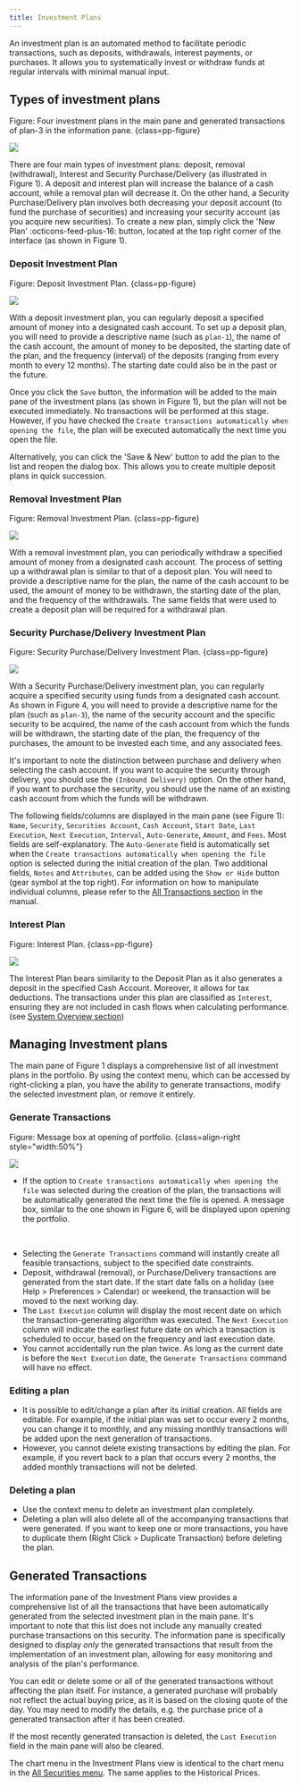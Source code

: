 ```yaml
---
title: Investment Plans
---
```


An investment plan is an automated method to facilitate periodic transactions, such as deposits, withdrawals, interest payments, or purchases. It allows you to systematically invest or withdraw funds at regular intervals with minimal manual input.


## Types of investment plans

Figure: Four investment plans in the main pane and generated transactions of plan-3 in the information pane. {class=pp-figure}

![](images/investment-plans.png)

There are four main types of investment plans: deposit, removal (withdrawal), Interest and Security Purchase/Delivery (as illustrated in Figure&nbsp;1). A deposit and interest plan will increase the balance of a cash account, while a removal plan will decrease it. On the other hand, a Security Purchase/Delivery plan involves both decreasing your deposit account (to fund the purchase of securities) and increasing your security account (as you acquire new securities). To create a new plan, simply click the 'New Plan' :octicons-feed-plus-16: button, located at the top right corner of the interface (as shown in Figure 1).

### Deposit Investment Plan

Figure: Deposit Investment Plan. {class=pp-figure}

![](images/investment-plan-deposit.png)

With a deposit investment plan, you can regularly deposit a specified amount of money into a designated cash account. To set up a deposit plan, you will need to provide a descriptive name (such as `plan-1`), the name of the cash account, the amount of money to be deposited, the starting date of the plan, and the frequency (interval) of the deposits (ranging from every month to every 12 months). The starting date could also be in the past or the future.

Once you click the `Save` button, the information will be added to the main pane of the investment plans (as shown in Figure 1), but the plan will not be executed immediately. No transactions will be performed at this stage. However, if you have checked the `Create transactions automatically when opening the file`, the plan will be executed automatically the next time you open the file.

Alternatively, you can click the 'Save & New' button to add the plan to the list and reopen the dialog box. This allows you to create multiple deposit plans in quick succession.

### Removal Investment Plan

Figure: Removal Investment Plan. {class=pp-figure}

![](images/investment-plan-removal.png)

With a removal investment plan, you can periodically withdraw a specified amount of money from a designated cash account. The process of setting up a withdrawal plan is similar to that of a deposit plan. You will need to provide a descriptive name for the plan, the name of the cash account to be used, the amount of money to be withdrawn, the starting date of the plan, and the frequency of the withdrawals. The same fields that were used to create a deposit plan will be required for a withdrawal plan.

### Security Purchase/Delivery Investment Plan

Figure: Security Purchase/Delivery Investment Plan. {class=pp-figure}

![](images/investment-plan-purchase.png)

With a Security Purchase/Delivery investment plan, you can regularly acquire a specified security using funds from a designated cash account. As shown in Figure 4, you will need to provide a descriptive name for the plan (such as `plan-3`), the name of the security account and the specific security to be acquired, the name of the cash account from which the funds will be withdrawn, the starting date of the plan, the frequency of the purchases, the amount to be invested each time, and any associated fees.

It's important to note the distinction between purchase and delivery when selecting the cash account. If you want to acquire the security through delivery, you should use the `(Inbound Delivery)` option. On the other hand, if you want to purchase the security, you should use the name of an existing cash account from which the funds will be withdrawn.

The following fields/columns are displayed in the main pane (see Figure 1): `Name`, `Security`, `Securities Account`, `Cash Account`, `Start Date`, `Last Execution`, `Next Execution`, `Interval`, `Auto-Generate`, `Amount`, and `Fees`. Most fields are self-explanatory. The `Auto-Generate` field is automatically set when the `Create transactions automatically when opening the file` option is selected during the initial creation of the plan. Two additional fields, `Notes` and `Attributes`, can be added using the `Show or Hide` button (gear symbol at the top right). For information on how to manipulate individual columns, please refer to the [All Transactions section](../accounts/all-transactions.md/#settings) in the manual.

### Interest Plan

Figure: Interest Plan. {class=pp-figure}

![](images/investment-plan-interest.png)

The Interest Plan bears similarity to the Deposit Plan as it also generates a deposit in the specified Cash Account. Moreover, it allows for tax deductions. The transactions under this plan are classified as `Interest`, ensuring they are not included in cash flows when calculating performance. (see [System Overview section](../../../concepts/system-overview/index.md#transactions))


## Managing Investment plans

The main pane of Figure 1 displays a comprehensive list of all investment plans in the portfolio. By using the context menu, which can be accessed by right-clicking a plan, you have the ability to generate transactions, modify the selected investment plan, or remove it entirely.

### Generate Transactions

Figure: Message box at opening of portfolio. {class=align-right style="width:50%"}

![](images/investment-plan-auto-generate.png)

-  If the option to `Create transactions automatically when opening the file` was selected during the creation of the plan, the transactions will be automatically generated the next time the file is opened. A message box,  similar to the one shown in Figure 6, will be displayed upon opening the portfolio.

<br style="clear:both;">

- Selecting the `Generate Transactions` command will instantly create all feasible transactions, subject to the specified date constraints.  
- Deposit, withdrawal (removal), or Purchase/Delivery transactions are generated from the start date. If the start date falls on a holiday (see Help > Preferences > Calendar) or weekend, the transaction will be moved to the next working day.
- The `Last Execution` column will display the most recent date on which the transaction-generating algorithm was executed. The `Next Execution` column will indicate the earliest future date on which a transaction is scheduled to occur, based on the frequency and last execution date.
- You cannot accidentally run the plan twice. As long as the current date is before the `Next Execution` date, the `Generate Transactions` command will have no effect.

### Editing a plan

- It is possible to edit/change a plan after its initial creation. All fields are editable. For example, if the initial plan was set to occur every 2 months, you can change it to monthly, and any missing monthly transactions will be added upon the next generation of transactions.
- However, you cannot delete existing transactions by editing the plan. For example, if you revert back to a plan that occurs every 2 months, the added monthly transactions will not be deleted.

### Deleting a plan

- Use the context menu to delete an investment plan completely.
- Deleting a plan will also delete all of the accompanying transactions that were generated. If you want to keep one or more transactions, you have to duplicate them (Right Click > Duplicate Transaction) before deleting the plan.

## Generated Transactions

The information pane of the Investment Plans view provides a comprehensive list of all the transactions that have been automatically generated from the selected investment plan in the main pane. It's important to note that this list does not include any manually created purchase transactions on this security. The information pane is specifically designed to display *only* the generated transactions that result from the implementation of an investment plan, allowing for easy monitoring and analysis of the plan's performance.

You can edit or delete some or all of the generated transactions without affecting the plan itself. For instance, a generated purchase will probably not reflect the actual buying price, as it is based on the closing quote of the day. You may need to modify the details, e.g. the purchase price of a generated transaction after it has been created.

If the most recently generated transaction is deleted, the `Last Execution` field in the main pane will also be cleared.

The chart menu in the Investment Plans view is identical to the chart menu in the [All Securities menu](../../../reference/view/securities/all-securities.md/#chart-menu). The same applies to the Historical Prices.